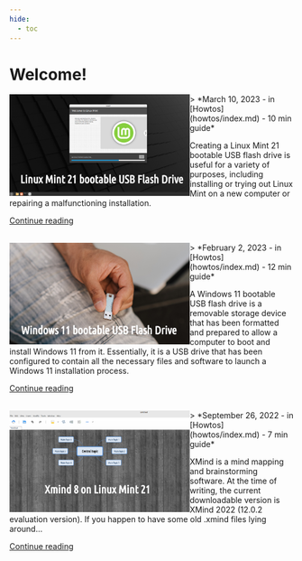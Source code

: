 ```yaml
---
hide:
  - toc
---
```


# Welcome!

<!---
// inline CSS to not display section title
<style>
  .md-typeset h1,
  .md-content__button {
    display: none;
  }
</style>
-->

<!--- BLOG TEMPLATE 
<img src="images/blogs/YYYY/320-180.png" width="320" height="180" align=left />
> *September 26, 2022 - in [Blogs](blogs/index.md) - 5 min read*


Cras elementum metus quis est luctus, vitae tincidunt orci consequat. Maecenas at ipsum ac dui venenatis convallis. Morbi lobortis, purus vitae lobortis vehicula, metus velit cursus nisi, a placerat mi nunc id enim.

[Continue reading](blogs/YYYY/blog.md)
<br>
<br>
--->



<!--- TUTORIAL TEMPLATE
<img src="images/tutorials/tutorial/320-180.png" width="320" height="180" align=left />
> *September 26, 2022 - in [Tutorials](tutorials/index.md) - 20 min lesson*


Cras elementum metus quis est luctus, vitae tincidunt orci consequat. Maecenas at ipsum ac dui venenatis convallis. Morbi lobortis, purus vitae lobortis vehicula, metus velit cursus nisi, a placerat mi nunc id enim.

[Continue reading](tutorials/tutorial/index.md)
<br>
<br>
--->



<!--- HOWTO TEMPLATE
<img src="howtos/howto_template/1280-720.png" width="320" height="180" align=left />
> *September 26, 2022 - in [Howtos](howtos/index.md) - 7 min guide*


Cras elementum metus quis est luctus, vitae tincidunt orci consequat. Maecenas at ipsum ac dui venenatis convallis. Morbi lobortis, purus vitae lobortis vehicula, metus velit cursus nisi, a placerat mi nunc id enim.

[Continue reading](howtos/howto_template/index.md)
<br>
<br>
--->

<!--- HOWTO Linux Mint 21 bootable usb flash drive --->
<img src="howtos/linuxmint21-bootable-usb-flash-drive/home.png" width="320" height="180" align=left />
> *March 10, 2023 - in [Howtos](howtos/index.md) - 10 min guide*


Creating a Linux Mint 21 bootable USB flash drive is useful for a variety of purposes, including installing or trying out Linux Mint on a new computer or repairing a malfunctioning installation.

[Continue reading](howtos/linuxmint21-bootable-usb-flash-drive/index.md)
<br>
<br>

<!--- HOWTO Windows 11 bootable usb flash drive --->
<img src="howtos/windows11-bootable-usb-flash-drive/home.png" width="320" height="180" align=left />
> *February 2, 2023 - in [Howtos](howtos/index.md) - 12 min guide*


A Windows 11 bootable USB flash drive is a removable storage device that has been formatted and prepared to allow a computer to boot and install Windows 11 from it. Essentially, it is a USB drive that has been configured to contain all the necessary files and software to launch a Windows 11 installation process.

[Continue reading](howtos/windows11-bootable-usb-flash-drive/index.md)
<br>
<br>

<!--- HOWTO XMIND-8 --->
<img src="howtos/install-xmind-linux-mint/home.png" width="320" height="180" align=left />
> *September 26, 2022 - in [Howtos](howtos/index.md) - 7 min guide*


XMind is a mind mapping and brainstorming software. At the time of writing, the current downloadable version is XMind 2022 (12.0.2 evaluation version).
If you happen to have some old .xmind files lying around...

[Continue reading](howtos/install-xmind-linux-mint/index.md)
<br>
<br>

